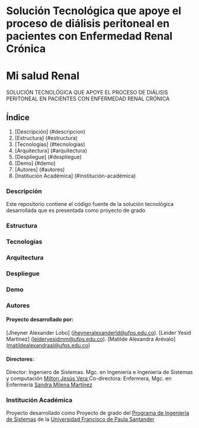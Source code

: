 <p align="center">
  <h1>Solución Tecnológica que apoye el proceso de diálisis peritoneal en pacientes con Enfermedad Renal Crónica</h1>
</p>
<p align="center">
  <h1>Mi salud Renal</h1>
</p>
SOLUCIÓN TECNOLÓGICA QUE APOYE EL PROCESO DE DIÁLISIS PERITONEAL EN PACIENTES CON ENFERMEDAD RENAL CRÓNICA

## Índice
1. [Descripción] (#descripcion)
2. [Estructura] (#estructura)
3. [Tecnologías] (#tecnologías)
4. [Arquitectura] (#arquitectura)
5. [Despliegue] (#despliegue)
6. [Demo] (#demo)
7. [Autores] (#autores)
8. [Institución Académica] (#institución-académica)

### Descripción

Este repositorio contiene el código fuente de la solución tecnológica desarrollada que es presentada como proyecto de grado  

### Estructura

### Tecnologías

### Arquitectura

### Despliegue

### Demo

### Autores

#### Proyecto desarrollado por:
[Jheyner Alexander Lobo] (<jheyneralexanderld@ufps.edu.co>).
[Leider Yesid Martinez] (<leideryesidmm@ufps.edu.co>).
[Matilde Alexandra Arévalo] (<matildealexandraal@ufps.edu.co>)

#### Directores:
Director: Ingeniero de Sistemas. Mgc. en Ingeniería e Ingeniería de Sistemas y computación
[Milton Jesús Vera ](<miltonjesusvc@ufps.edu.co>)
Co-directora: Enfermera, Mgc. en Enfermería
[Sandra Milena Martínez](<sandramilenamr@ufps.edu.co>)


### Institución Académica
Proyecto desarrollado como Proyecto de grado del  [Programa de Ingeniería de Sistemas] de la [Universidad Francisco de Paula Santander]

   [Programa de Ingeniería de Sistemas]:<https://ingsistemas.cloud.ufps.edu.co/>
   [Universidad Francisco de Paula Santander]:<https://ww2.ufps.edu.co/>
